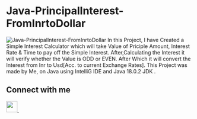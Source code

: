 # Java-PrincipalInterest-FromInrtoDollar
![Java-PrincipalInterest-FromInrtoDollar](https://socialify.git.ci/KrishGaur1354/Java-PrincipalInterest-FromInrtoDollar/image?description=1&font=KoHo&language=1&name=1&owner=1&pattern=Circuit%20Board&theme=Dark)
In this Project, I have Created a Simple Interest Calculator
which will take Value of Priciple Amount, Interest Rate & Time to pay off the Simple Interest.
After,Calculating the Interest it will verify whether the Value is
ODD or EVEN.
After Which it will convert the Interest from Inr to Usd[Acc. to current Exchange Rates].
This Project was made by Me, 
on Java using IntelliG IDE and Java 18.0.2 JDK .

## Connect with me
  <a href="https://twitter.com/ThatOneKrish">
    <img width="30px" src="https://www.vectorlogo.zone/logos/twitter/twitter-official.svg" />
  </a>&ensp;

